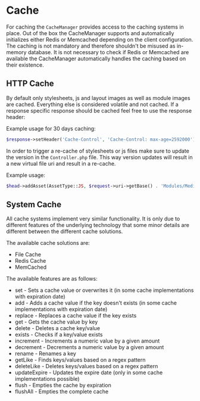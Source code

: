 # Cache

For caching the `CacheManager` provides access to the caching systems in place. Out of the box the CacheManager supports and automatically initializes either Redis or Memcached depending on the client configuration. The caching is not mandatory and therefore shouldn't be misused as in-memory database. It is not necessary to check if Redis or Memcached are available the CacheManager automatically handles the caching based on their existence.

## HTTP Cache

By default only stylesheets, js and layout images as well as module images are cached. Everything else is considered volatile and not cached. If a response specific response should be cached feel free to use the response header:

Example usage for 30 days caching:

```php
$response->setHeader('Cache-Control', 'Cache-Control: max-age=2592000');
```

In order to trigger a re-cache of stylesheets or js files make sure to update the version in the `Controller.php` file. This way version updates will result in a new virtual file uri and result in a re-cache.

Example usage:

```php
$head->addAsset(AssetType::JS, $request->uri->getBase() . 'Modules/Media/Controller.js?v=' . self::VERSION);
```

## System Cache

All cache systems implement very similar functionality. It is only due to different features of the underlying technology that some minor details are different between the different cache solutions.

The available cache solutions are:

* File Cache
* Redis Cache
* MemCached

The available features are as follows:

* set - Sets a cache value or overwrites it (in some cache implementations with expiration date)
* add - Adds a cache value if the key doesn't exists (in some cache implementations with expiration date)
* replace - Replaces a cache value if the key exists
* get - Gets the cache value by key
* delete - Deletes a cache key/value
* exists - Checks if a key/value exists
* increment - Increments a numeric value by a given amount
* decrement - Decrements a numeric value by a given amount
* rename - Renames a key
* getLike - Finds keys/values based on a regex pattern
* deleteLike - Deletes keys/values based on a regex pattern
* updateExpire - Updates the expire date (only in some cache implementations possible)
* flush - Empties the cache by expiration
* flushAll - Empties the complete cache